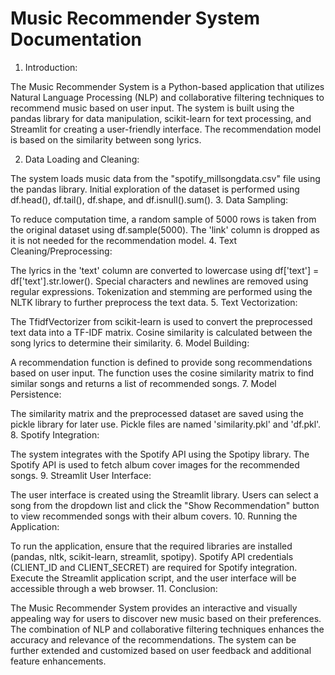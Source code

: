 
# Music Recommender System Documentation

1. Introduction:

The Music Recommender System is a Python-based application that utilizes Natural Language Processing (NLP) and collaborative filtering techniques to recommend music based on user input. The system is built using the pandas library for data manipulation, scikit-learn for text processing, and Streamlit for creating a user-friendly interface. The recommendation model is based on the similarity between song lyrics.

2. Data Loading and Cleaning:

The system loads music data from the "spotify_millsongdata.csv" file using the pandas library.
Initial exploration of the dataset is performed using df.head(), df.tail(), df.shape, and df.isnull().sum().
3. Data Sampling:

To reduce computation time, a random sample of 5000 rows is taken from the original dataset using df.sample(5000).
The 'link' column is dropped as it is not needed for the recommendation model.
4. Text Cleaning/Preprocessing:

The lyrics in the 'text' column are converted to lowercase using df['text'] = df['text'].str.lower().
Special characters and newlines are removed using regular expressions.
Tokenization and stemming are performed using the NLTK library to further preprocess the text data.
5. Text Vectorization:

The TfidfVectorizer from scikit-learn is used to convert the preprocessed text data into a TF-IDF matrix.
Cosine similarity is calculated between the song lyrics to determine their similarity.
6. Model Building:

A recommendation function is defined to provide song recommendations based on user input.
The function uses the cosine similarity matrix to find similar songs and returns a list of recommended songs.
7. Model Persistence:

The similarity matrix and the preprocessed dataset are saved using the pickle library for later use.
Pickle files are named 'similarity.pkl' and 'df.pkl'.
8. Spotify Integration:

The system integrates with the Spotify API using the Spotipy library.
The Spotify API is used to fetch album cover images for the recommended songs.
9. Streamlit User Interface:

The user interface is created using the Streamlit library.
Users can select a song from the dropdown list and click the "Show Recommendation" button to view recommended songs with their album covers.
10. Running the Application:

To run the application, ensure that the required libraries are installed (pandas, nltk, scikit-learn, streamlit, spotipy).
Spotify API credentials (CLIENT_ID and CLIENT_SECRET) are required for Spotify integration.
Execute the Streamlit application script, and the user interface will be accessible through a web browser.
11. Conclusion:

The Music Recommender System provides an interactive and visually appealing way for users to discover new music based on their preferences. The combination of NLP and collaborative filtering techniques enhances the accuracy and relevance of the recommendations. The system can be further extended and customized based on user feedback and additional feature enhancements.